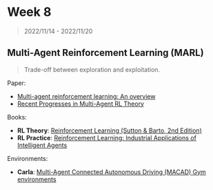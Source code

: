 # Week 8

> 2022/11/14 - 2022/11/20

## Multi-Agent Reinforcement Learning (MARL)

> Trade-off between exploration and exploitation.

Paper:

- [Multi-agent reinforcement learning: An overview](https://www.dcsc.tudelft.nl/~bdeschutter/pub/rep/10_003.pdf)
- [Recent Progresses in Multi-Agent RL Theory](https://yubai.org/blog/marl_theory.html)

Books:

- **RL Theory**: [Reinforcement Learning (Sutton & Barto, 2nd Edition)](https://www.andrew.cmu.edu/course/10-703/textbook/BartoSutton.pdf)
- **RL Practice**: [Reinforcement Learning: Industrial Applications of Intelligent Agents](https://rl-book.com/)

Environments:

- **Carla**: [Multi-Agent Connected Autonomous Driving (MACAD) Gym environments](https://github.com/praveen-palanisamy/macad-gym)
